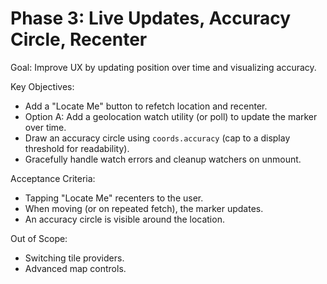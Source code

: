 # Phase 3: Live Updates, Accuracy Circle, Recenter

Goal: Improve UX by updating position over time and visualizing accuracy.

Key Objectives:
- Add a "Locate Me" button to refetch location and recenter.
- Option A: Add a geolocation watch utility (or poll) to update the marker over time.
- Draw an accuracy circle using `coords.accuracy` (cap to a display threshold for readability).
- Gracefully handle watch errors and cleanup watchers on unmount.

Acceptance Criteria:
- Tapping "Locate Me" recenters to the user.
- When moving (or on repeated fetch), the marker updates.
- An accuracy circle is visible around the location.

Out of Scope:
- Switching tile providers.
- Advanced map controls.
